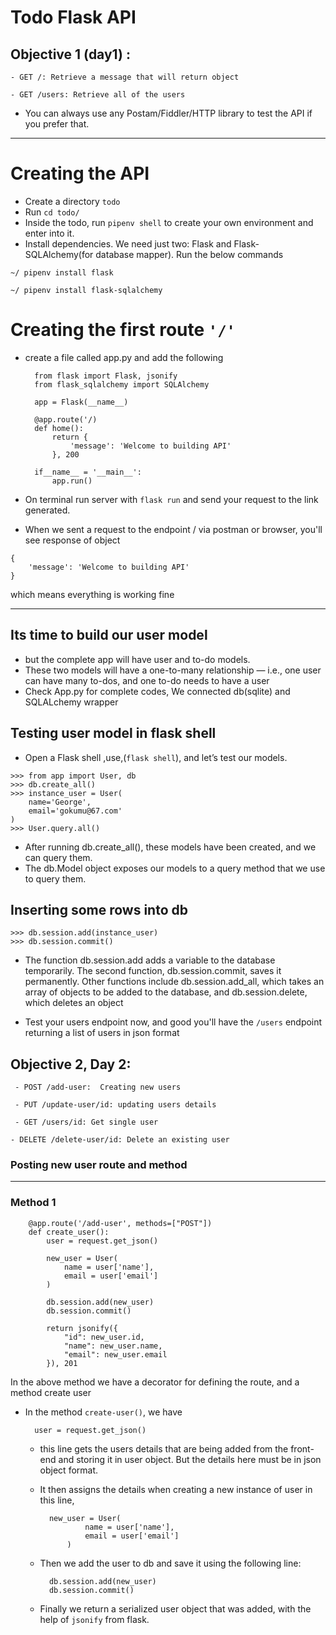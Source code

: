 # Todo Flask API
## Objective 1 (day1) :

``` - GET /: Retrieve a message that will return object ```

``` - GET /users: Retrieve all of the users ```

- You can always use any Postam/Fiddler/HTTP library to test the API if you prefer that.



<hr>

# Creating the API
- Create a directory ``` todo ```
- Run ``` cd todo/ ```
- Inside the todo, run ``` pipenv shell ``` to create your own environment and enter into it.
- Install dependencies. We need just two: Flask and Flask-SQLAlchemy(for database mapper). Run the below commands

```
~/ pipenv install flask

```

```
~/ pipenv install flask-sqlalchemy

```

# Creating the first route ``` '/' ```
- create a file called app.py and add the following

        from flask import Flask, jsonify
        from flask_sqlalchemy import SQLAlchemy

        app = Flask(__name__)

        @app.route('/)
        def home():
            return {
                'message': 'Welcome to building API'
            }, 200

        if__name__ = '__main__':
            app.run()



- On terminal run server with ``` flask run ``` and send your request to the link generated.
- When we sent a request to the endpoint / via postman or browser, you'll see response of object 
```
{
    'message': 'Welcome to building API'
}
```
which means everything is working fine

<hr>

## Its time to build our user model
- but the complete app will have user and to-do models.
- These two models will have a one-to-many relationship — i.e., one user can have many to-dos, and one to-do needs to have a user
- Check App.py for complete codes, 
 We connected db(sqlite) and SQLALchemy wrapper

## Testing user model in flask shell
- Open a Flask shell ,use,(``` flask shell ```), and let’s test our models.
```
>>> from app import User, db
>>> db.create_all()
>>> instance_user = User(
    name='George',
    email='gokumu@67.com'
)
>>> User.query.all()

```

- After running db.create_all(), these models have been created, and we can query them.
- The db.Model object exposes our models to a query method that we use to query them.

## Inserting some rows into db

```
>>> db.session.add(instance_user)
>>> db.session.commit()

```

- The function db.session.add adds a variable to the database temporarily. The second function, db.session.commit, saves it permanently. Other functions include db.session.add_all, which takes an array of objects to be added to the database, and db.session.delete, which deletes an object

- Test your users endpoint now, and good you'll have the ``` /users ``` endpoint returning a list of users in json format


## Objective 2,  Day 2:

``` - POST /add-user:  Creating new users```

``` - PUT /update-user/id: updating users details```

``` - GET /users/id: Get single user```

``` - DELETE /delete-user/id: Delete an existing user ```

### Posting new user route and method
<hr>
<h3>Method 1</h3>
        
        @app.route('/add-user', methods=["POST"])
        def create_user():
            user = request.get_json()

            new_user = User(
                name = user['name'],
                email = user['email']
            )

            db.session.add(new_user)
            db.session.commit()

            return jsonify({
                "id": new_user.id,
                "name": new_user.name,
                "email": new_user.email
            }), 201

<p>In the above method we have a decorator for defining the route, and a method create user</p>

- In the method ``` create-user() ```, we have
    
        user = request.get_json()
    - this line gets the users details that are being added from the front-end and storing it in user object. But the details here must be in json object format.

    - It then assigns the details when creating a new instance of user in this line,

            new_user = User(
                    name = user['name'],
                    email = user['email']
                )
    - Then we add the user to db and save it using the following line:

            db.session.add(new_user)
            db.session.commit()
    - Finally we return a serialized user object that was added, with the help of ```jsonify``` from flask.